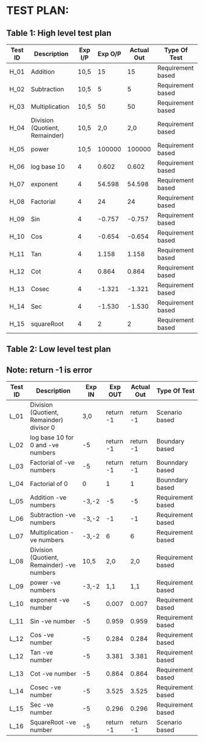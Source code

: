 # TEST PLAN:

## Table 1: High level test plan 

| **Test ID** | **Description**                                              | **Exp I/P**  | **Exp O/P** | **Actual Out** |**Type Of Test**  |
|-------------|--------------------------------------------------------------|------------|-------------|----------------|------------------|
|  H_01       |               Addition                                       |  10,5|15 |15 |Requirement based |
|  H_02       |               Subtraction                                    |  10,5|5  |5  |Requirement based |
|  H_03       |               Multiplication                                 |  10,5|50 |50 |Requirement based |
|  H_04       |               Division (Quotient, Remainder)                                      |  10,5|2,0|2,0|Requirement based |
|  H_05       |               power                                          |  10,5|100000 |100000  |Requirement based |
|  H_06       |               log base 10                                    |  4|0.602 |0.602 |Requirement based |
|  H_07       |               exponent                                       |  4|54.598 |54.598  |Requirement based |
|  H_08       |               Factorial                                      |  4|24 |24  |Requirement based |
|  H_09       |               Sin                                      |  4|-0.757 |-0.757 |Requirement based |
|  H_10       |               Cos                                      |  4|-0.654|-0.654 |Requirement based |
|  H_11       |               Tan                                      |  4|1.158 |1.158  |Requirement based |
|  H_12       |               Cot                                      |  4| 0.864|0.864 |Requirement based |
|  H_13       |               Cosec                                      |  4|-1.321 |-1.321  |Requirement based |
|  H_14       |               Sec                                      |  4|-1.530 |-1.530  |Requirement based |
|  H_15       |               squareRoot                                      |  4|2 |2 |Requirement based |


## Table 2: Low level test plan

   ## Note: return -1 is error

| **Test ID** | **Description**                                              | **Exp IN** | **Exp OUT** | **Actual Out** |**Type Of Test**  |    
|-------------|--------------------------------------------------------------|------------|-------------|----------------|------------------|
|   L_01      |               Division (Quotient, Remainder) divisor 0                                    |  3,0|return -1|return -1|Scenario based |
|   L_02       |               log base 10 for  0 and -ve numbers                                   |  -5|return -1 |return -1 |Boundary based |
|   L_03       |               Factorial of -ve numbers                                     |  -5|return -1 |return -1  |Bounndary based |
|   L_04       |               Factorial of 0                                  |  0|1 |1  |Bounndary based |
|   L_05       |               Addition  -ve numbers                                      |  -3,-2|-5 |-5|Requirement based |
|   L_06      |               Subtraction   -ve numbers                                  |  -3,-2|-1  |-1  |Requirement based |
|   L_07       |               Multiplication   -ve numbers                               |  -3,-2|6 |6 |Requirement based |
|   L_08       |               Division (Quotient, Remainder)   -ve numbers                                    |  10,5|2,0|2,0|Requirement based |
|   L_09       |               power     -ve numbers                                      |  -3,-2|1,1 |1,1  |Requirement based |
|   L_10       |               exponent   -ve number                                   |  -5|0.007 |0.007  |Requirement based |
|   L_11       |               Sin       -ve number                                |  -5|0.959 |0.959 |Requirement based |
|   L_12       |               Cos       -ve number                                |  -5|0.284|0.284|Requirement based |
|   L_12       |               Tan       -ve number                                |  -5|3.381 |3.381  |Requirement based |
|   L_13      |               Cot       -ve number                                |  -5|0.864 |0.864 |Requirement based |
|   L_14       |               Cosec     -ve number                                  |  -5|3.525 |3.525|Requirement based |
|   L_15       |               Sec       -ve number                                |  -5|0.296 |0.296  |Requirement based |
|   L_16      |               SquareRoot       -ve number                                |  -5|return -1 |return -1  |Scenario based |
